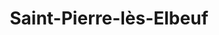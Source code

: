---
title: Saint-Pierre-lès-Elbeuf
url: /saint-pierre-les-elbeuf/
latitude: 49.268
longitude: 1.047
---
